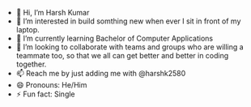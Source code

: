 - 👋 Hi, I’m Harsh Kumar
- 👀 I’m interested in build somthing new when ever I sit in front of my laptop.
- 🌱 I’m currently learning Bachelor of Computer Applications
- 💞️ I’m looking to collaborate with teams and groups who are willing a teammate too, so that we all can get better and better in coding together.
- 📫 Reach me by just adding me with @harshk2580
- 😄 Pronouns: He/Him
- ⚡ Fun fact: Single

<!---
harshk2580/harshk2580 is a ✨ special ✨ repository because its `README.md` (this file) appears on your GitHub profile.
You can click the Preview link to take a look at your changes.
--->
